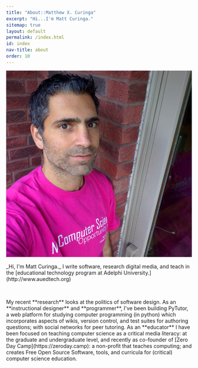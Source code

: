 ```yaml
---
title: "About::Matthew X. Curinga"
excerpt: "Hi...I'm Matt Curinga."
sitemap: true
layout: default
permalink: /index.html
id: index
nav-title: about
order: 10
---
```


<div class="row">
<div class="col-6"><img src="img/mxc-csed-sq.jpg" alt="matt on the balcony" class="img-fluid rounded"></div>
<div class="col">
<p class="lead" markdown="1">
_Hi, I'm Matt Curinga._ I write software, research digital media, and teach in the [educational technology program at Adelphi University.](http://www.auedtech.org)
</p>
<br>
<p class="justify" markdown="1">
My recent **research** looks at the politics of software design. As an **instructional designer** and **programmer**, I've been building PyTutor, a web platform for studying computer programming (in python) which incorporates aspects of wikis, version control, and test suites for authoring questions; with social networks for peer tutoring. As an **educator** I have been focused on teaching computer science as a critical media literacy: at the graduate and undergraduate level, and recently as co-founder of [Zero Day Camp](https://zeroday.camp): a non-profit that teaches computing; and creates Free Open Source Software, tools, and curricula for (critical) computer science education.
</p>
</div>
</div>
